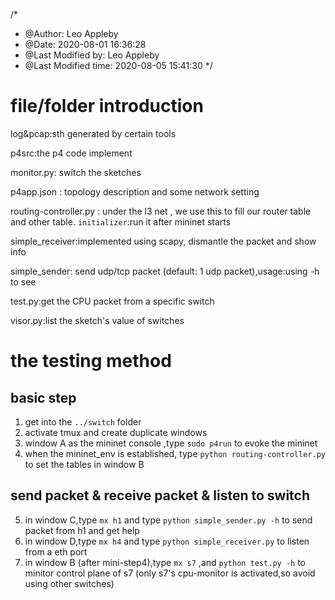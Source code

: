 /*
 * @Author: Leo Appleby 
 * @Date: 2020-08-01 16:36:28 
 * @Last Modified by: Leo Appleby
 * @Last Modified time: 2020-08-05 15:41:30
 */

# file/folder introduction
log&pcap:sth generated by certain tools

p4src:the p4 code implement

monitor.py: switch the sketches 

p4app.json : topology description and some network setting

routing-controller.py : under the l3 net , we use this to fill our router table and other table. `initializer`:run it after mininet starts

simple_receiver:implemented using scapy, dismantle the packet and show info

simple_sender: send udp/tcp packet (default: 1  udp  packet),usage:using -h to see

test.py:get the CPU packet from a specific switch 

visor.py:list the sketch's value of switches

# the testing method
## basic step 
1. get into the `../switch` folder
2. activate tmux and create duplicate windows
3. window A as the mininet console ,type ` sudo p4run ` to evoke the mininet
4. when the mininet_env is established, type `python routing-controller.py`  to set the tables in window B

## send packet & receive packet & listen to switch
5. in window C,type `mx h1` and type `python simple_sender.py -h` to send packet from h1 and get help
6. in window D,type `mx h4` and type `python simple_receiver.py` to listen from a eth port
7. in window B (after mini-step4),type `mx s7` ,and `python test.py -h` to minitor control plane of s7 (only s7's cpu-monitor is activated,so avoid using other switches)


